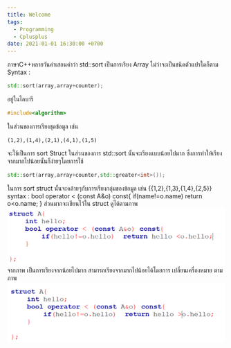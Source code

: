 ```yaml
---
title: Welcome
tags:
  - Programming
  - Cplusplus
date: 2021-01-01 16:30:00 +0700
---
```


ภาษาC++หลายวันคำเสอนคำว่า std::sort
เป็นการเรียง Array ไม่ว่าจะเป็นชนิดตัวแปรใดก็ตาม
Syntax :
```cpp
std::sort(array,array+counter);
```
อยู่ในไลบารี 
```cpp
#include<algorithm>
```
ในส่วนของการเรียงชุดข้อมูล เช่น
```
(1,2),(1,4),(2,1),(4,1),(1,5)
```
จะใช้เป็นการ sort Struct 
ในส่วนของการ std::sort นั้นจะเรียงแบบน้อยไปมาก
ซึ่งการทำให้เรียงจากมากไปน้อยนั้นก็ง่ายๆโดยการใช้
```cpp
std::sort(array,array+counter,std::greater<int>());
```
ในการ sort struct นั้นจะคล้ายๆกับการเรียงกลุ่มของข้อมูล
เช่น
{{1,2},{1,3},{1,4},{2,5}}
syntax :
bool operator < (const A&o) const{
if(name!=o.name) return o<o.name;
}
ส่วนมากจะเขียนไว้ใน struct
ดูได้ตามภาพ
<img src="assets/img/Sorting/1.png">
จากภาพ
เป็นการเรียงจากน้อยไปมาก
สามารถเรียงจากมากไปน้อยได้โดยการ
เปลี่ยนเครื่องหมาย
ตามภาพ
<img src="assets/img/Sorting/2.png">